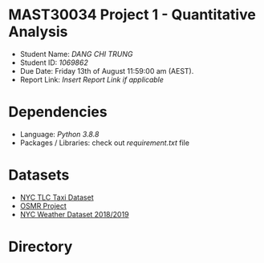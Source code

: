 # MAST30034 Project 1 - Quantitative Analysis
- Student Name: _DANG CHI TRUNG_
- Student ID: _1069862_
- Due Date: Friday 13th of August 11:59:00 am (AEST).
- Report Link: _Insert Report Link if applicable_

# Dependencies
- Language: _Python 3.8.8_
- Packages / Libraries: check out _requirement.txt_ file

# Datasets
- [NYC TLC Taxi Dataset]( https://www1.nyc.gov/site/tlc/about/tlc-trip-record-data.page)
- [OSMR Project](http://project-osrm.org/ )
- [NYC Weather Dataset 2018/2019](https://w2.weather.gov/climate/xmacis.php?wfo=okx)

# Directory